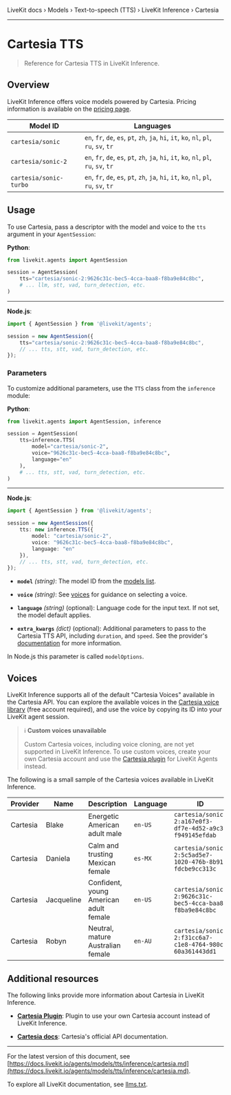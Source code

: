 LiveKit docs › Models › Text-to-speech (TTS) › LiveKit Inference › Cartesia

---

# Cartesia TTS

> Reference for Cartesia TTS in LiveKit Inference.

## Overview

LiveKit Inference offers voice models powered by Cartesia. Pricing information is available on the [pricing page](https://livekit.io/pricing/inference#tts).

| Model ID | Languages |
| -------- | --------- |
| `cartesia/sonic` | `en`, `fr`, `de`, `es`, `pt`, `zh`, `ja`, `hi`, `it`, `ko`, `nl`, `pl`, `ru`, `sv`, `tr` |
| `cartesia/sonic-2` | `en`, `fr`, `de`, `es`, `pt`, `zh`, `ja`, `hi`, `it`, `ko`, `nl`, `pl`, `ru`, `sv`, `tr` |
| `cartesia/sonic-turbo` | `en`, `fr`, `de`, `es`, `pt`, `zh`, `ja`, `hi`, `it`, `ko`, `nl`, `pl`, `ru`, `sv`, `tr` |

## Usage

To use Cartesia, pass a descriptor with the model and voice to the `tts` argument in your `AgentSession`:

**Python**:

```python
from livekit.agents import AgentSession

session = AgentSession(
    tts="cartesia/sonic-2:9626c31c-bec5-4cca-baa8-f8ba9e84c8bc",
    # ... llm, stt, vad, turn_detection, etc.
)

```

---

**Node.js**:

```typescript
import { AgentSession } from '@livekit/agents';

session = new AgentSession({
    tts="cartesia/sonic-2:9626c31c-bec5-4cca-baa8-f8ba9e84c8bc",
    // ... tts, stt, vad, turn_detection, etc.
});

```

### Parameters

To customize additional parameters, use the `TTS` class from the `inference` module:

**Python**:

```python
from livekit.agents import AgentSession, inference

session = AgentSession(
    tts=inference.TTS(
        model="cartesia/sonic-2", 
        voice="9626c31c-bec5-4cca-baa8-f8ba9e84c8bc", 
        language="en"
    ),
    # ... tts, stt, vad, turn_detection, etc.
)

```

---

**Node.js**:

```typescript
import { AgentSession } from '@livekit/agents';

session = new AgentSession({
    tts: new inference.TTS({ 
        model: "cartesia/sonic-2", 
        voice: "9626c31c-bec5-4cca-baa8-f8ba9e84c8bc", 
        language: "en" 
    }),
    // ... tts, stt, vad, turn_detection, etc.
});

```

- **`model`** _(string)_: The model ID from the [models list](#models).

- **`voice`** _(string)_: See [voices](#voices) for guidance on selecting a voice.

- **`language`** _(string)_ (optional): Language code for the input text. If not set, the model default applies.

- **`extra_kwargs`** _(dict)_ (optional): Additional parameters to pass to the Cartesia TTS API, including `duration`, and `speed`. See the provider's [documentation](#additional-resources) for more information.

In Node.js this parameter is called `modelOptions`.

## Voices

LiveKit Inference supports all of the default "Cartesia Voices" available in the Cartesia API. You can explore the available voices in the [Cartesia voice library](https://play.cartesia.ai/voices) (free account required), and use the voice by copying its ID into your LiveKit agent session.

> ℹ️ **Custom voices unavailable**
> 
> Custom Cartesia voices, including voice cloning, are not yet supported in LiveKit Inference. To use custom voices, create your own Cartesia account and use the [Cartesia plugin](https://docs.livekit.io/agents/models/tts/plugins/cartesia.md) for LiveKit Agents instead.

The following is a small sample of the Cartesia voices available in LiveKit Inference.

| Provider | Name | Description | Language | ID |
| -------- | ---- | ----------- | -------- | -------- |
| Cartesia | Blake | Energetic American adult male | `en-US` | `cartesia/sonic-2:a167e0f3-df7e-4d52-a9c3-f949145efdab` |
| Cartesia | Daniela | Calm and trusting Mexican female | `es-MX` | `cartesia/sonic-2:5c5ad5e7-1020-476b-8b91-fdcbe9cc313c` |
| Cartesia | Jacqueline | Confident, young American adult female | `en-US` | `cartesia/sonic-2:9626c31c-bec5-4cca-baa8-f8ba9e84c8bc` |
| Cartesia | Robyn | Neutral, mature Australian female | `en-AU` | `cartesia/sonic-2:f31cc6a7-c1e8-4764-980c-60a361443dd1` |

## Additional resources

The following links provide more information about Cartesia in LiveKit Inference.

- **[Cartesia Plugin](https://docs.livekit.io/agents/models/tts/plugins/cartesia.md)**: Plugin to use your own Cartesia account instead of LiveKit Inference.

- **[Cartesia docs](https://cartesia.ai/docs)**: Cartesia's official API documentation.

---


For the latest version of this document, see [https://docs.livekit.io/agents/models/tts/inference/cartesia.md](https://docs.livekit.io/agents/models/tts/inference/cartesia.md).

To explore all LiveKit documentation, see [llms.txt](https://docs.livekit.io/llms.txt).